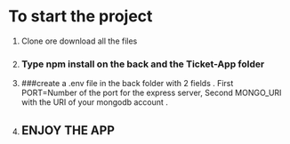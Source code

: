 # To start the project

1) Clone ore download all the files
2) ### Type npm install on the back and the Ticket-App folder
3) ###create a .env file in the back folder with 2 fields . First PORT=Number of the port for the express server, Second MONGO_URI with the URI of your mongodb account .
4) ## ENJOY THE APP

